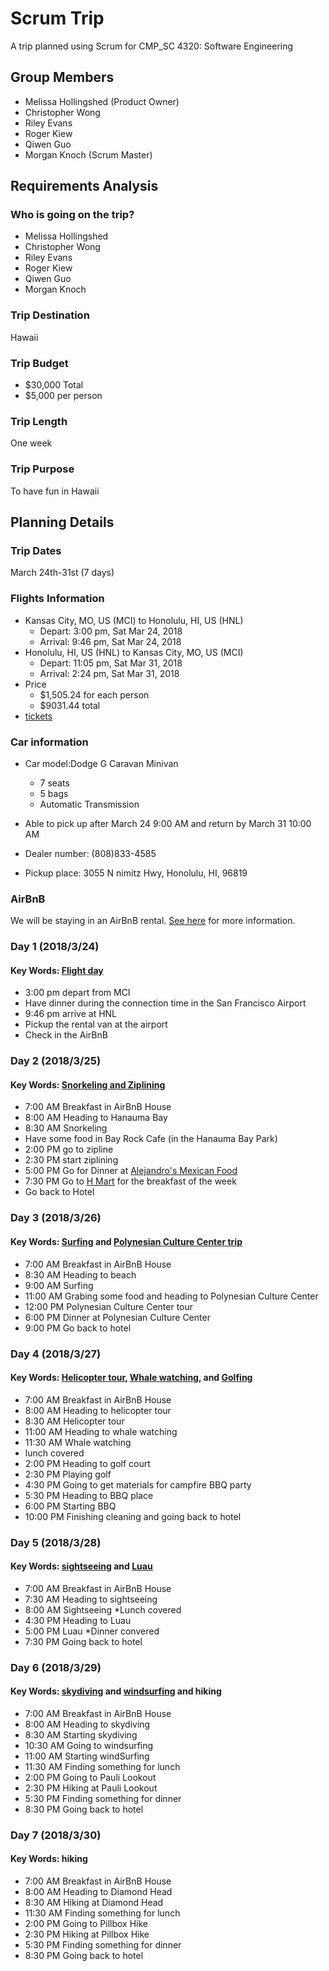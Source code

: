# Scrum Trip

A trip planned using Scrum for CMP\_SC 4320: Software Engineering

## Group Members

* Melissa Hollingshed (Product Owner)
* Christopher Wong
* Riley Evans
* Roger Kiew
* Qiwen Guo
* Morgan Knoch (Scrum Master)

## Requirements Analysis

### Who is going on the trip?

* Melissa Hollingshed
* Christopher Wong
* Riley Evans
* Roger Kiew
* Qiwen Guo
* Morgan Knoch

### Trip Destination

Hawaii

### Trip Budget

* $30,000 Total
* $5,000 per person

### Trip Length

One week

### Trip Purpose

To have fun in Hawaii

## Planning Details

### Trip Dates
March 24th-31st (7 days)

### Flights Information
* Kansas City, MO, US (MCI) to Honolulu, HI, US (HNL)
  * Depart: 3:00 pm, Sat Mar 24, 2018
  * Arrival: 9:46 pm, Sat Mar 24, 2018
* Honolulu, HI, US (HNL) to Kansas City, MO, US (MCI)
  * Depart: 11:05 pm, Sat Mar 31, 2018
  * Arrival: 2:24 pm, Sat Mar 31, 2018
* Price
  * $1,505.24 for each person
  * $9031.44 total
* [tickets](tickets/flight.png)

### Car information
* Car model:Dodge G Caravan Minivan
 	*	7 seats
 	*	5 bags
 	*	Automatic Transmission

* Able to pick up after March 24 9:00 AM and return by March 31 10:00 AM

* Dealer number: (808)833-4585
* Pickup place: 3055 N nimitz Hwy, Honolulu, HI, 96819

### AirBnB

We will be staying in an AirBnB rental. [See here](AirBnB.md) for more
information.

### Day 1 (2018/3/24)
#### Key Words: [Flight day](tickets/flight.png)
* 3:00 pm depart from MCI
* Have dinner during the connection time in the San Francisco Airport
* 9:46 pm arrive at HNL
* Pickup the rental van at the airport
* Check in the AirBnB

### Day 2 (2018/3/25)
#### Key Words: [Snorkeling and Ziplining](tickets/snorkeling_and_zipline.png)
* 7:00 AM	Breakfast in AirBnB House
* 8:00 AM	Heading to Hanauma Bay
* 8:30 AM	Snorkeling
* Have some food in Bay Rock Cafe (in the Hanauma Bay Park)
* 2:00 PM	go to zipline
* 2:30 PM	start ziplining
* 5:00 PM	Go for Dinner at [Alejandro's Mexican Food](http://www.alejandrosmexicanfood.com/)
* 7:30 PM	Go to [H Mart](https://www.google.com/maps/place/H+Mart/@21.3474189,-157.8747003,14z/data=!4m15!1m9!2m8!1sgrocery+store!3m6!1sgrocery+store!2s1755+Kalaepaa+Dr,+Honolulu,+HI+96819!3s0x7c006c1c68086aad:0xb0b451f29bc6be82!4m2!1d-157.85247!2d21.3586912!3m4!1s0x0:0xa4ed8fd994ab626a!8m2!3d21.3321739!4d-157.8773171) for the breakfast of the week
* Go back to Hotel

### Day 3 (2018/3/26)
#### Key Words: [Surfing](tickets/surfing.jpg) and [Polynesian Culture Center trip](tickets/Polynesian_Culture_Center.jpg)
* 7:00 AM	Breakfast in AirBnB House
* 8:30 AM	Heading to beach
* 9:00 AM	Surfing
* 11:00 AM	Grabing some food and heading to Polynesian Culture Center
* 12:00 PM	Polynesian Culture Center tour
* 6:00 PM	Dinner at Polynesian Culture Center
* 9:00 PM	Go back to hotel

### Day 4 (2018/3/27)
#### Key Words: [Helicopter tour](tickets/heli_tour.jpg), [Whale watching](tickets/whale_watching.jpg), and [Golfing](tickets/golfing.jpg)
* 7:00 AM	Breakfast in AirBnB House
* 8:00 AM	Heading to helicopter tour
* 8:30 AM	Helicopter tour
* 11:00 AM	Heading to whale watching
* 11:30 AM	Whale watching
* lunch covered
* 2:00 PM	Heading to golf court
* 2:30 PM	Playing golf
* 4:30 PM	Going to get materials for campfire BBQ party
* 5:30 PM	Heading to BBQ place
* 6:00 PM	Starting BBQ
* 10:00 PM	Finishing cleaning and going back to hotel


### Day 5 (2018/3/28)
#### Key Words: [sightseeing](tickets/sightseeing.jpg) and [Luau](tickets/Luau.jpg)
* 7:00 AM	Breakfast in AirBnB House
* 7:30 AM   Heading to sightseeing
* 8:00 AM   Sightseeing
*Lunch covered
* 4:30 PM   Heading to Luau
* 5:00 PM   Luau
*Dinner convered
* 7:30 PM   Going back to hotel


### Day 6 (2018/3/29)
#### Key Words: [skydiving](tickets/skydiving.jpg) and [windsurfing](tickets/windsurfing.jpg) and hiking
* 7:00 AM	Breakfast in AirBnB House
* 8:00 AM   Heading to skydiving
* 8:30 AM   Starting skydiving
* 10:30 AM  Going to windsurfing
* 11:00 AM  Starting windSurfing
* 11:30 AM  Finding something for lunch
* 2:00 PM   Going to Pauli Lookout
* 2:30 PM   Hiking at Pauli Lookout
* 5:30 PM   Finding something for dinner
* 8:30 PM   Going back to hotel


### Day 7 (2018/3/30)
#### Key Words: hiking
* 7:00 AM	Breakfast in AirBnB House
* 8:00 AM   Heading to Diamond Head
* 8:30 AM   Hiking at Diamond Head
* 11:30 AM  Finding something for lunch
* 2:00 PM   Going to Pillbox Hike
* 2:30 PM   Hiking at Pillbox Hike
* 5:30 PM   Finding something for dinner
* 8:30 PM   Going back to hotel
